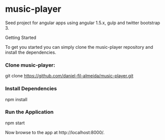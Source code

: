 # music-player


Seed project for angular apps using angular 1.5.x, gulp and twitter bootstrap 3.

Getting Started

To get you started you can simply clone the music-player repository and install the dependencies.

### Clone music-player:
git clone https://github.com/daniel-fil-almeida/music-player.git


### Install Dependencies
npm install


### Run the Application
npm start



Now browse to the app at http://localhost:8000/.
